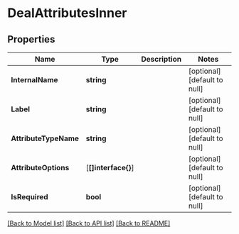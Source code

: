 # DealAttributesInner

## Properties
Name | Type | Description | Notes
------------ | ------------- | ------------- | -------------
**InternalName** | **string** |  | [optional] [default to null]
**Label** | **string** |  | [optional] [default to null]
**AttributeTypeName** | **string** |  | [optional] [default to null]
**AttributeOptions** | [**[]interface{}**]|  | [optional] [default to null]
**IsRequired** | **bool** |  | [optional] [default to null]

[[Back to Model list]](../README.md#documentation-for-models) [[Back to API list]](../README.md#documentation-for-api-endpoints) [[Back to README]](../README.md)


